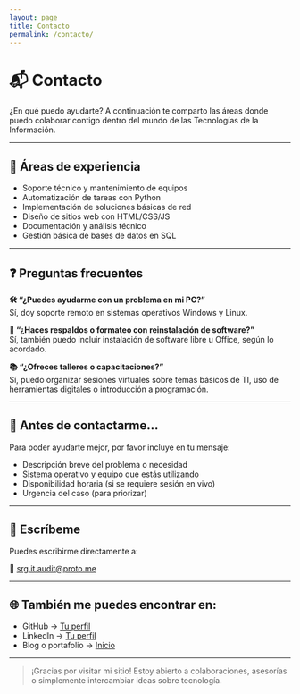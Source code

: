 ```yaml
---
layout: page
title: Contacto
permalink: /contacto/
---
```


# 📬 Contacto

¿En qué puedo ayudarte? A continuación te comparto las áreas donde puedo colaborar contigo dentro del mundo de las Tecnologías de la Información.

---

## 💼 Áreas de experiencia

- Soporte técnico y mantenimiento de equipos
- Automatización de tareas con Python
- Implementación de soluciones básicas de red
- Diseño de sitios web con HTML/CSS/JS
- Documentación y análisis técnico
- Gestión básica de bases de datos en SQL

---

## ❓ Preguntas frecuentes

**🛠️ “¿Puedes ayudarme con un problema en mi PC?”**  
Sí, doy soporte remoto en sistemas operativos Windows y Linux.

**💾 “¿Haces respaldos o formateo con reinstalación de software?”**  
Sí, también puedo incluir instalación de software libre u Office, según lo acordado.

**📚 “¿Ofreces talleres o capacitaciones?”**  
Sí, puedo organizar sesiones virtuales sobre temas básicos de TI, uso de herramientas digitales o introducción a programación.

---

## 📢 Antes de contactarme...

Para poder ayudarte mejor, por favor incluye en tu mensaje:

- Descripción breve del problema o necesidad
- Sistema operativo y equipo que estás utilizando
- Disponibilidad horaria (si se requiere sesión en vivo)
- Urgencia del caso (para priorizar)

---

## 📩 Escríbeme

Puedes escribirme directamente a:

📧 [srg.it.audit@proto.me](mailto:srg.it.audit@proto.me)

---

## 🌐 También me puedes encontrar en:

- GitHub → [Tu perfil](https://github.com/tuusuario)
- LinkedIn → [Tu perfil](https://linkedin.com/in/tuusuario)
- Blog o portafolio → [Inicio](/)

---

> ¡Gracias por visitar mi sitio! Estoy abierto a colaboraciones, asesorías o simplemente intercambiar ideas sobre tecnología.
